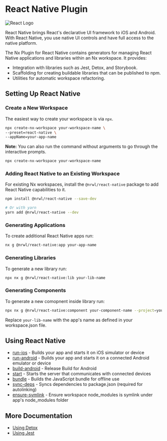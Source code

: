# React Native Plugin

![React Logo](/shared/react-logo.png)

React Native brings React's declarative UI framework to iOS and Android. With React Native, you use native UI controls and have full access to the native platform.

The Nx Plugin for React Native contains generators for managing React Native applications and libraries within an Nx workspace. It provides:

- Integration with libraries such as Jest, Detox, and Storybook.
- Scaffolding for creating buildable libraries that can be published to npm.
- Utilities for automatic workspace refactoring.

## Setting Up React Native

### Create a New Workspace

The easiest way to create your workspace is via `npx`.

```bash
npx create-nx-workspace your-workspace-name \
--preset=react-native \
--appName=your-app-name
```

**Note:** You can also run the command without arguments to go through the interactive prompts.

```bash
npx create-nx-workspace your-workspace-name
```

### Adding React Native to an Existing Workspace

For existing Nx workspaces, install the `@nrwl/react-native` package to add React Native capabilities to it.

```bash
npm install @nrwl/react-native --save-dev

# Or with yarn
yarn add @nrwl/react-native --dev
```

### Generating Applications

To create additional React Native apps run:

```bash
nx g @nrwl/react-native:app your-app-name
```

### Generating Libraries

To generate a new library run:

```bash
npx nx g @nrwl/react-native:lib your-lib-name
```

### Generating Components

To generate a new comopnent inside library run:

```bash
npx nx g @nrwl/react-native:component your-component-name --project=your-lib-name --export
```

Replace `your-lib-name` with the app's name as defined in your workspace.json file.

## Using React Native

- [run-ios](/react-native/run-ios) - Builds your app and starts it on iOS simulator or device
- [run-android](/react-native/run-android) - Builds your app and starts it on a connected Android emulator or device
- [build-android](/react-native/build-android) - Release Build for Android
- [start](/react-native/package) - Starts the server that communicates with connected devices
- [bundle](/web/package) - Builds the JavaScript bundle for offline use
- [sync-deps](/react-native/sync-deps) - Syncs dependencies to package.json (required for autolinking)
- [ensure-symlink](/react-native/ensure-symlink) - Ensure workspace node_modules is symlink under app's node_modules folder

## More Documentation

- [Using Detox](/detox/overview)
- [Using Jest](/jest/overview)
